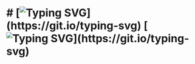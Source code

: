 # # [![Typing SVG](https://readme-typing-svg.herokuapp.com?font=Sono&duration=1000&pause=15000&color=5BF000&width=500&lines=Hello+World!+Welcome!)](https://git.io/typing-svg) [![Typing SVG](https://readme-typing-svg.herokuapp.com?font=Sono&duration=2000&pause=15000&color=5BF000&width=500&lines=I'm+someone+who+loves+IT.)](https://git.io/typing-svg)

<!--
**Rafaela-Dev/Rafaela-Dev** is a ✨ _special_ ✨ repository because its `README.md` (this file) appears on your GitHub profile.

Here are some ideas to get you started:

- 🔭 I’m currently working on ...
- 🌱 I’m currently learning ...
- 👯 I’m looking to collaborate on ...
- 🤔 I’m looking for help with ...
- 💬 Ask me about ...
- 📫 How to reach me: ...
- 😄 Pronouns: ...
- ⚡ Fun fact: ...
-->
